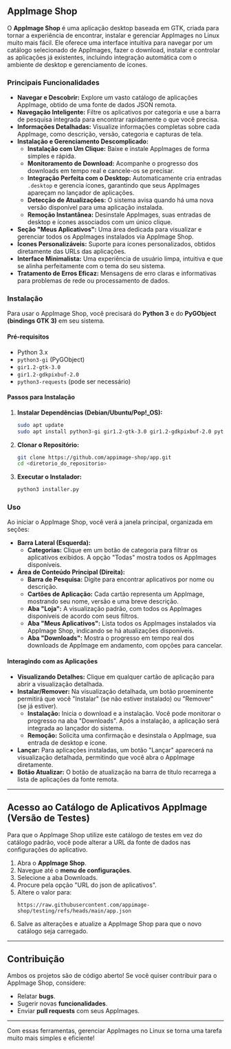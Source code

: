 ## AppImage Shop

O **AppImage Shop** é uma aplicação desktop baseada em GTK, criada para tornar a experiência de encontrar, instalar e gerenciar AppImages no Linux muito mais fácil. Ele oferece uma interface intuitiva para navegar por um catálogo selecionado de AppImages, fazer o download, instalar e controlar as aplicações já existentes, incluindo integração automática com o ambiente de desktop e gerenciamento de ícones.

### Principais Funcionalidades

  * **Navegar e Descobrir:** Explore um vasto catálogo de aplicações AppImage, obtido de uma fonte de dados JSON remota.
  * **Navegação Inteligente:** Filtre os aplicativos por categoria e use a barra de pesquisa integrada para encontrar rapidamente o que você precisa.
  * **Informações Detalhadas:** Visualize informações completas sobre cada AppImage, como descrição, versão, categoria e capturas de tela.
  * **Instalação e Gerenciamento Descomplicado:**
      * **Instalação com Um Clique:** Baixe e instale AppImages de forma simples e rápida.
      * **Monitoramento de Download:** Acompanhe o progresso dos downloads em tempo real e cancele-os se precisar.
      * **Integração Perfeita com o Desktop:** Automaticamente cria entradas `.desktop` e gerencia ícones, garantindo que seus AppImages apareçam no lançador de aplicações.
      * **Detecção de Atualizações:** O sistema avisa quando há uma nova versão disponível para uma aplicação instalada.
      * **Remoção Instantânea:** Desinstale AppImages, suas entradas de desktop e ícones associados com um único clique.
  * **Seção "Meus Aplicativos":** Uma área dedicada para visualizar e gerenciar todos os AppImages instalados via AppImage Shop.
  * **Ícones Personalizáveis:** Suporte para ícones personalizados, obtidos diretamente das URLs das aplicações.
  * **Interface Minimalista:** Uma experiência de usuário limpa, intuitiva e que se alinha perfeitamente com o tema do seu sistema.
  * **Tratamento de Erros Eficaz:** Mensagens de erro claras e informativas para problemas de rede ou processamento de dados.

### Instalação

Para usar o AppImage Shop, você precisará do **Python 3** e do **PyGObject (bindings GTK 3)** em seu sistema.

#### Pré-requisitos

  * Python 3.x
  * `python3-gi` (PyGObject)
  * `gir1.2-gtk-3.0`
  * `gir1.2-gdkpixbuf-2.0`
  * `python3-requests` (pode ser necessário)

#### Passos para Instalação

1.  **Instalar Dependências (Debian/Ubuntu/Pop\!\_OS):**
    ```bash
    sudo apt update
    sudo apt install python3-gi gir1.2-gtk-3.0 gir1.2-gdkpixbuf-2.0 python3-requests
    ```
2.  **Clonar o Repositório:**
    ```bash
    git clone https://github.com/appimage-shop/app.git
    cd <diretorio_do_repositorio>
    ```
3.  **Executar o Instalador:**
    ```bash
    python3 installer.py
    ```

### Uso

Ao iniciar o AppImage Shop, você verá a janela principal, organizada em seções:

  * **Barra Lateral (Esquerda):**
      * **Categorias:** Clique em um botão de categoria para filtrar os aplicativos exibidos. A opção "Todas" mostra todos os AppImages disponíveis.
  * **Área de Conteúdo Principal (Direita):**
      * **Barra de Pesquisa:** Digite para encontrar aplicativos por nome ou descrição.
      * **Cartões de Aplicação:** Cada cartão representa um AppImage, mostrando seu nome, versão e uma breve descrição.
      * **Aba "Loja":** A visualização padrão, com todos os AppImages disponíveis de acordo com seus filtros.
      * **Aba "Meus Aplicativos":** Lista todos os AppImages instalados via AppImage Shop, indicando se há atualizações disponíveis.
      * **Aba "Downloads":** Mostra o progresso em tempo real dos downloads de AppImage em andamento, com opções para cancelar.

#### Interagindo com as Aplicações

  * **Visualizando Detalhes:** Clique em qualquer cartão de aplicação para abrir a visualização detalhada.
  * **Instalar/Remover:** Na visualização detalhada, um botão proeminente permitirá que você "Instalar" (se não estiver instalado) ou "Remover" (se já estiver).
      * **Instalação:** Inicia o download e a instalação. Você pode monitorar o progresso na aba "Downloads". Após a instalação, a aplicação será integrada ao lançador do sistema.
      * **Remoção:** Solicita uma confirmação e desinstala o AppImage, sua entrada de desktop e ícone.
  * **Lançar:** Para aplicações instaladas, um botão "Lançar" aparecerá na visualização detalhada, permitindo que você abra o AppImage diretamente.
  * **Botão Atualizar:** O botão de atualização na barra de título recarrega a lista de aplicações da fonte remota.

-----

## Acesso ao Catálogo de Aplicativos AppImage (Versão de Testes)
Para que o AppImage Shop utilize este catálogo de testes em vez do catálogo padrão, você pode alterar a URL da fonte de dados nas configurações do aplicativo.

1.  Abra o **AppImage Shop**.
2.  Navegue até o **menu de configurações**.
3.  Selecione a aba Downloads.
4.  Procure pela opção "URL do json de aplicativos".
5.  Altere o valor para:
    ```
    https://raw.githubusercontent.com/appimage-shop/testing/refs/heads/main/app.json
    ```
6.  Salve as alterações e atualize a AppImage Shop para que o novo catálogo seja carregado.

-----

## Contribuição

Ambos os projetos são de código aberto\! Se você quiser contribuir para o AppImage Shop, considere:

  * Relatar **bugs**.
  * Sugerir novas **funcionalidades**.
  * Enviar **pull requests** com seus AppImages.

-----

Com essas ferramentas, gerenciar AppImages no Linux se torna uma tarefa muito mais simples e eficiente!
